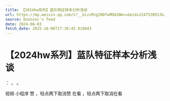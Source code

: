 ```yaml
---
title: 【2024hw系列】蓝队特征样本分析浅谈
url: https://mp.weixin.qq.com/s?__biz=Mzg2NDYwMDA1NA==&mid=2247538913&idx=1&sn=72ea6bc01989eac45459b11d5d5022aa
source: Doonsec's feed
date: 2024-06-03
fetch_date: 2025-10-06T17:30:45.910043
---
```


# 【2024hw系列】蓝队特征样本分析浅谈

：
，
。

视频
小程序
赞
，轻点两下取消赞
在看
，轻点两下取消在看